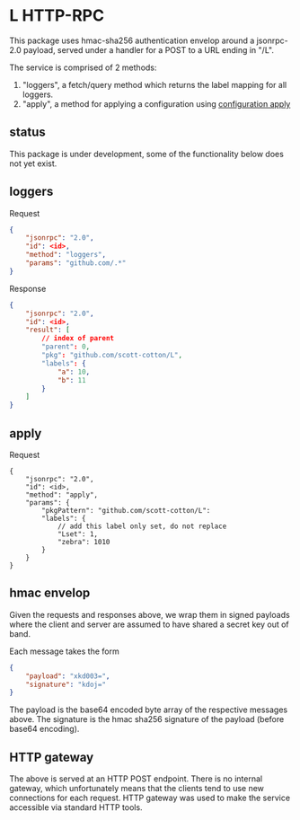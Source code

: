 # L HTTP-RPC

This package uses hmac-sha256 authentication envelop around a jsonrpc-2.0
payload, served under a handler for a POST to a URL ending in "/L".

The service is comprised of 2 methods: 

1. "loggers", a fetch/query method which returns the label mapping for all
   loggers.
1. "apply", a method for applying a configuration using [configuration
   apply](https://pkg.go.dev/github.com/scott-cotton/L#Config.Apply)

## status

This package is under development, some of the functionality below does
not yet exist.

## loggers


Request
```json
{
	"jsonrpc": "2.0",
	"id": <id>,
	"method": "loggers",
	"params": "github.com/.*"
}
```

Response
```json
{
	"jsonrpc": "2.0",
	"id": <id>,
	"result": [
		// index of parent
		"parent": 0, 
		"pkg": "github.com/scott-cotton/L",
		"labels": {
			"a": 10,
			"b": 11
		}
	]
}
```



## apply

Request 
```
{
	"jsonrpc": "2.0",
	"id": <id>,
	"method": "apply",
	"params": {
		"pkgPattern": "github.com/scott-cotton/L": 
		"labels": {
			// add this label only set, do not replace
			"Lset": 1,
			"zebra": 1010
		}
	}
}
```

## hmac envelop

Given the requests and responses above, we wrap them in signed payloads where
the client and server are assumed to have shared a secret key out of band.

Each message takes the form

```json
{
	"payload": "xkd003=",
	"signature": "kdoj="
}
```

The payload is the base64 encoded byte array of the respective messages above.
The signature is the hmac sha256 signature of the payload (before base64 encoding).

## HTTP gateway

The above is served at an HTTP POST endpoint.  There is no internal gateway,
which unfortunately means that the clients tend to use new connections for
each request.  HTTP gateway was used to make the service accessible via 
standard HTTP tools.




